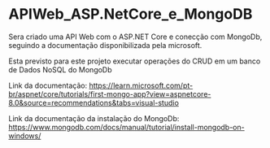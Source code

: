 # APIWeb_ASP.NetCore_e_MongoDB


Sera criado uma API Web com o ASP.NET Core e conecção com MongoDb, seguindo a documentação disponibilizada pela microsoft. 

Esta previsto para este projeto executar operações do CRUD em um banco de Dados NoSQL do MongoDb

Link da documentação: https://learn.microsoft.com/pt-br/aspnet/core/tutorials/first-mongo-app?view=aspnetcore-8.0&source=recommendations&tabs=visual-studio

Link da documentação da instalação do MongoDb: https://www.mongodb.com/docs/manual/tutorial/install-mongodb-on-windows/
